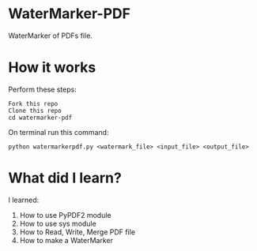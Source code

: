 # WaterMarker-PDF
WaterMarker of PDFs file.

# How it works
Perform these steps:
```
Fork this repo
Clone this repo
cd watermarker-pdf
```
On terminal run this command:
```
python watermarkerpdf.py <watermark_file> <input_file> <output_file>
```

# What did I learn?
I learned:
1. How to use PyPDF2 module
2. How to use sys module
3. How to Read, Write, Merge PDF file
4. How to make a WaterMarker
